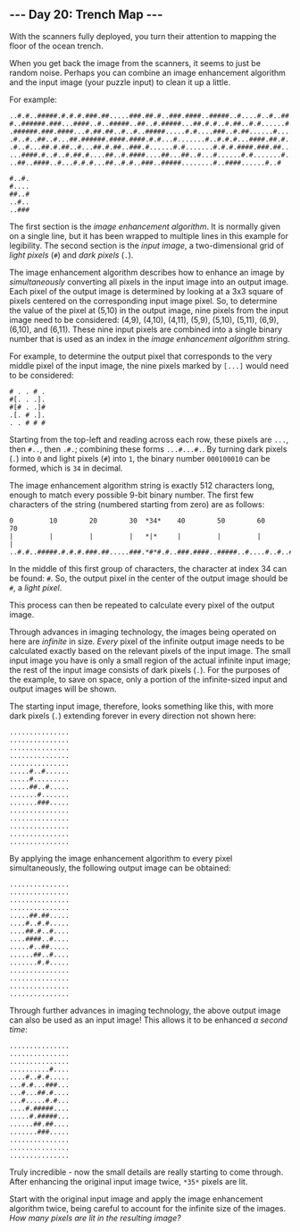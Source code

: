 ## --- Day 20: Trench Map ---

With the scanners fully deployed, you turn their attention to mapping the floor of the ocean trench.


When you get back the image from the scanners, it seems to just be random noise. Perhaps you can combine an image enhancement algorithm and the input image (your puzzle input) to clean it up a little.


For example:



```
..#.#..#####.#.#.#.###.##.....###.##.#..###.####..#####..#....#..#..##..##
#..######.###...####..#..#####..##..#.#####...##.#.#..#.##..#.#......#.###
.######.###.####...#.##.##..#..#..#####.....#.#....###..#.##......#.....#.
.#..#..##..#...##.######.####.####.#.#...#.......#..#.#.#...####.##.#.....
.#..#...##.#.##..#...##.#.##..###.#......#.#.......#.#.#.####.###.##...#..
...####.#..#..#.##.#....##..#.####....##...##..#...#......#.#.......#.....
..##..####..#...#.#.#...##..#.#..###..#####........#..####......#..#

#..#.
#....
##..#
..#..
..###

```

The first section is the *image enhancement algorithm*. It is normally given on a single line, but it has been wrapped to multiple lines in this example for legibility. The second section is the *input image*, a two-dimensional grid of *light pixels* (`#`) and *dark pixels* (`.`).


The image enhancement algorithm describes how to enhance an image by *simultaneously* converting all pixels in the input image into an output image. Each pixel of the output image is determined by looking at a 3x3 square of pixels centered on the corresponding input image pixel. So, to determine the value of the pixel at (5,10) in the output image, nine pixels from the input image need to be considered: (4,9), (4,10), (4,11), (5,9), (5,10), (5,11), (6,9), (6,10), and (6,11). These nine input pixels are combined into a single binary number that is used as an index in the *image enhancement algorithm* string.


For example, to determine the output pixel that corresponds to the very middle pixel of the input image, the nine pixels marked by `[...]` would need to be considered:



```
# . . # .
#[. . .].
#[# . .]#
.[. # .].
. . # # #

```

Starting from the top-left and reading across each row, these pixels are `...`, then `#..`, then `.#.`; combining these forms `...#...#.`. By turning dark pixels (`.`) into `0` and light pixels (`#`) into `1`, the binary number `000100010` can be formed, which is `34` in decimal.


The image enhancement algorithm string is exactly 512 characters long, enough to match every possible 9-bit binary number. The first few characters of the string (numbered starting from zero) are as follows:



```
0         10        20        30  *34*    40        50        60        70
|         |         |         |   *|*     |         |         |         |
..#.#..#####.#.#.#.###.##.....###.*#*#.#..###.####..#####..#....#..#..##..##

```

In the middle of this first group of characters, the character at index 34 can be found: `#`. So, the output pixel in the center of the output image should be `#`, a *light pixel*.


This process can then be repeated to calculate every pixel of the output image.


Through advances in imaging technology, the images being operated on here are *infinite* in size. *Every* pixel of the infinite output image needs to be calculated exactly based on the relevant pixels of the input image. The small input image you have is only a small region of the actual infinite input image; the rest of the input image consists of dark pixels (`.`). For the purposes of the example, to save on space, only a portion of the infinite-sized input and output images will be shown.


The starting input image, therefore, looks something like this, with more dark pixels (`.`) extending forever in every direction not shown here:



```
...............
...............
...............
...............
...............
.....#..#......
.....#.........
.....##..#.....
.......#.......
.......###.....
...............
...............
...............
...............
...............

```

By applying the image enhancement algorithm to every pixel simultaneously, the following output image can be obtained:



```
...............
...............
...............
...............
.....##.##.....
....#..#.#.....
....##.#..#....
....####..#....
.....#..##.....
......##..#....
.......#.#.....
...............
...............
...............
...............

```

Through further advances in imaging technology, the above output image can also be used as an input image! This allows it to be enhanced *a second time*:



```
...............
...............
...............
..........#....
....#..#.#.....
...#.#...###...
...#...##.#....
...#.....#.#...
....#.#####....
.....#.#####...
......##.##....
.......###.....
...............
...............
...............

```

Truly incredible - now the small details are really starting to come through. After enhancing the original input image twice, `*35*` pixels are lit.


Start with the original input image and apply the image enhancement algorithm twice, being careful to account for the infinite size of the images. *How many pixels are lit in the resulting image?*


